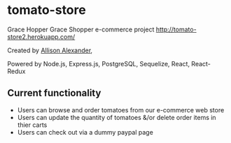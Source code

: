 tomato-store
===========

Grace Hopper Grace Shopper e-commerce project
http://tomato-store2.herokuapp.com/


Created by <a href="https://github.com/AllisonAV">Allison Alexander</a>, 

Powered by Node.js, Express.js, PostgreSQL, Sequelize, React, React-Redux

Current functionality
-----------------
- Users can browse and order tomatoes from our e-commerce web store
- Users can update the quantity of tomatoes &/or delete order items in thier carts
- Users can check out via a dummy paypal page

